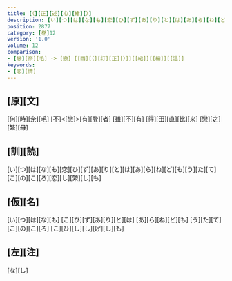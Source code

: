 ```yaml
---
title: [（][正][述][心][緒][）]
description: [い][つ][は][な][も][恋][ひ][ず][あ][り][と][は][あ][ら][ね][ど][も][う][た][て][こ][の][こ][ろ][恋][し][繁][し][も]
position: 2877
category: [巻]12
version: '1.0'
volume: 12
comparison:
- [戀][奈][毛] -> [戀] [[西][（][訂][正][）]][[紀]][[細]][[温]]
keywords:
- [恋][情]
---
```


## [原][文]

[何][時][奈][毛] [不]<[戀]>[有][登][者] [雖][不][有] [得][田][直][比][来] [戀][之][繁][母]

## [訓][読]

[い][つ][は][な][も][恋][ひ][ず][あ][り][と][は][あ][ら][ね][ど][も][う][た][て][こ][の][こ][ろ][恋][し][繁][し][も]

## [仮][名]

[い][つ][は][な][も] [こ][ひ][ず][あ][り][と][は] [あ][ら][ね][ど][も] [う][た][て][こ][の][こ][ろ] [こ][ひ][し][し][げ][し][も]

## [左][注]

[な][し]
